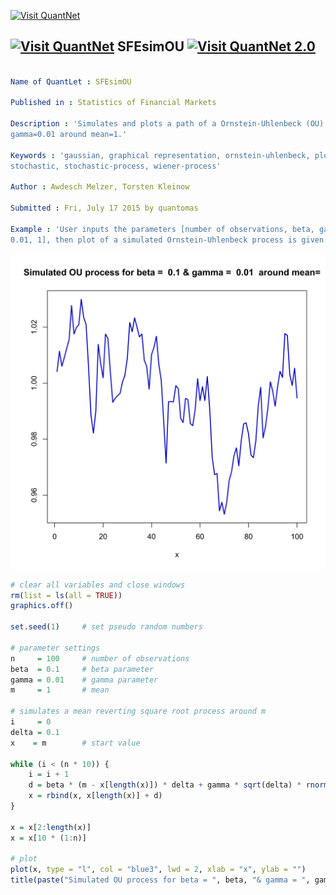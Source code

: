 
[<img src="https://github.com/QuantLet/Styleguide-and-Validation-procedure/blob/master/pictures/banner.png" alt="Visit QuantNet">](http://quantlet.de/index.php?p=info)

## [<img src="https://github.com/QuantLet/Styleguide-and-Validation-procedure/blob/master/pictures/qloqo.png" alt="Visit QuantNet">](http://quantlet.de/) **SFEsimOU** [<img src="https://github.com/QuantLet/Styleguide-and-Validation-procedure/blob/master/pictures/QN2.png" width="60" alt="Visit QuantNet 2.0">](http://quantlet.de/d3/ia)

```yaml

Name of QuantLet : SFEsimOU

Published in : Statistics of Financial Markets

Description : 'Simulates and plots a path of a Ornstein-Uhlenbeck (OU) process with beta=0.1,
gamma=0.01 around mean=1.'

Keywords : 'gaussian, graphical representation, ornstein-uhlenbeck, plot, process, simulation,
stochastic, stochastic-process, wiener-process'

Author : Awdesch Melzer, Torsten Kleinow

Submitted : Fri, July 17 2015 by quantomas

Example : 'User inputs the parameters [number of observations, beta, gamma, mean] like [100, 0.1,
0.01, 1], then plot of a simulated Ornstein-Uhlenbeck process is given.'

```

![Picture1](SFEsimOU-1.png)


```r
# clear all variables and close windows
rm(list = ls(all = TRUE))
graphics.off()

set.seed(1)     # set pseudo random numbers

# parameter settings
n     = 100     # number of observations
beta  = 0.1     # beta parameter
gamma = 0.01    # gamma parameter
m     = 1       # mean

# simulates a mean reverting square root process around m
i     = 0
delta = 0.1
x    = m        # start value

while (i < (n * 10)) {
    i = i + 1
    d = beta * (m - x[length(x)]) * delta + gamma * sqrt(delta) * rnorm(1, 0, 1)
    x = rbind(x, x[length(x)] + d)
}

x = x[2:length(x)]
x = x[10 * (1:n)]

# plot
plot(x, type = "l", col = "blue3", lwd = 2, xlab = "x", ylab = "")
title(paste("Simulated OU process for beta = ", beta, "& gamma = ", gamma, " around mean= ", m)) 
```
